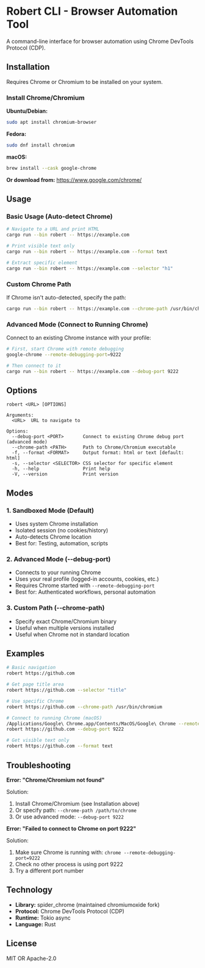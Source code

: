 # Robert CLI - Browser Automation Tool

A command-line interface for browser automation using Chrome DevTools Protocol (CDP).

## Installation

Requires Chrome or Chromium to be installed on your system.

### Install Chrome/Chromium

**Ubuntu/Debian:**
```bash
sudo apt install chromium-browser
```

**Fedora:**
```bash
sudo dnf install chromium
```

**macOS:**
```bash
brew install --cask google-chrome
```

**Or download from:** https://www.google.com/chrome/

## Usage

### Basic Usage (Auto-detect Chrome)

```bash
# Navigate to a URL and print HTML
cargo run --bin robert -- https://example.com

# Print visible text only
cargo run --bin robert -- https://example.com --format text

# Extract specific element
cargo run --bin robert -- https://example.com --selector "h1"
```

### Custom Chrome Path

If Chrome isn't auto-detected, specify the path:

```bash
cargo run --bin robert -- https://example.com --chrome-path /usr/bin/chromium
```

### Advanced Mode (Connect to Running Chrome)

Connect to an existing Chrome instance with your profile:

```bash
# First, start Chrome with remote debugging
google-chrome --remote-debugging-port=9222

# Then connect to it
cargo run --bin robert -- https://example.com --debug-port 9222
```

## Options

```
robert <URL> [OPTIONS]

Arguments:
  <URL>  URL to navigate to

Options:
  --debug-port <PORT>       Connect to existing Chrome debug port (advanced mode)
  --chrome-path <PATH>      Path to Chrome/Chromium executable
  -f, --format <FORMAT>     Output format: html or text [default: html]
  -s, --selector <SELECTOR> CSS selector for specific element
  -h, --help                Print help
  -V, --version             Print version
```

## Modes

### 1. Sandboxed Mode (Default)
- Uses system Chrome installation
- Isolated session (no cookies/history)
- Auto-detects Chrome location
- Best for: Testing, automation, scripts

### 2. Advanced Mode (--debug-port)
- Connects to your running Chrome
- Uses your real profile (logged-in accounts, cookies, etc.)
- Requires Chrome started with `--remote-debugging-port`
- Best for: Authenticated workflows, personal automation

### 3. Custom Path (--chrome-path)
- Specify exact Chrome/Chromium binary
- Useful when multiple versions installed
- Useful when Chrome not in standard location

## Examples

```bash
# Basic navigation
robert https://github.com

# Get page title area
robert https://github.com --selector "title"

# Use specific Chrome
robert https://github.com --chrome-path /usr/bin/chromium

# Connect to running Chrome (macOS)
/Applications/Google\ Chrome.app/Contents/MacOS/Google\ Chrome --remote-debugging-port=9222 &
robert https://github.com --debug-port 9222

# Get visible text only
robert https://github.com --format text
```

## Troubleshooting

**Error: "Chrome/Chromium not found"**

Solution:
1. Install Chrome/Chromium (see Installation above)
2. Or specify path: `--chrome-path /path/to/chrome`
3. Or use advanced mode: `--debug-port 9222`

**Error: "Failed to connect to Chrome on port 9222"**

Solution:
1. Make sure Chrome is running with: `chrome --remote-debugging-port=9222`
2. Check no other process is using port 9222
3. Try a different port number

## Technology

- **Library:** spider_chrome (maintained chromiumoxide fork)
- **Protocol:** Chrome DevTools Protocol (CDP)
- **Runtime:** Tokio async
- **Language:** Rust

## License

MIT OR Apache-2.0
